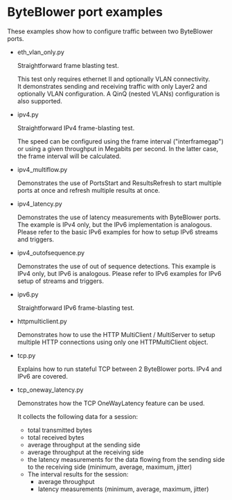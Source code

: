 # ByteBlower port examples
These examples show how to configure traffic between two ByteBlower ports.

- eth_vlan_only.py

  Straightforward frame blasting test.  

  This test only requires ethernet II and optionally VLAN connectivity.  
  It demonstrates sending and receiving traffic with only Layer2 and optionally
  VLAN configuration.  A QinQ (nested VLANs) configuration is also supported.
  
- ipv4.py

  Straightforward IPv4 frame-blasting test.
  
  The speed can be configured using the frame interval ("interframegap") or using
  a given throughput in Megabits per second.  In the latter case, the frame 
  interval will be calculated.
 
- ipv4_multiflow.py

  Demonstrates the use of PortsStart and ResultsRefresh to start multiple ports
  at once and refresh multiple results at once.

- ipv4_latency.py

  Demonstrates the use of latency measurements with ByteBlower ports.  The 
  example is IPv4 only, but the IPv6 implementation is analogous.  Please 
  refer to the basic IPv6 examples for how to setup IPv6 streams and triggers.

- ipv4_outofsequence.py
  
  Demonstrates the use of out of sequence detections.  This example is IPv4 
  only, but IPv6 is analogous.  Please refer to IPv6 examples for IPv6 setup of
  streams and triggers.

- ipv6.py

  Straightforward IPv6 frame-blasting test.
  
- httpmulticlient.py

  Demonstrates how to use the HTTP MultiClient / MultiServer to setup multiple
  HTTP connections using only one HTTPMultiClient object.

- tcp.py

  Explains how to run stateful TCP between 2 ByteBlower ports.  IPv4 and IPv6 
  are covered.

- tcp_oneway_latency.py
  
  Demonstrates how the TCP OneWayLatency feature can be used.
  
  It collects the following data for a session:
  - total transmitted bytes
  - total received bytes
  - average throughput at the sending side
  - average throughput at the receiving side
  - the latency measurements for the data flowing from the sending side to the receiving side 
    (minimum, average, maximum, jitter)
  - The interval results for the session:
    - average throughput
    - latency measurements (minimum, average, maximum, jitter)
  
  